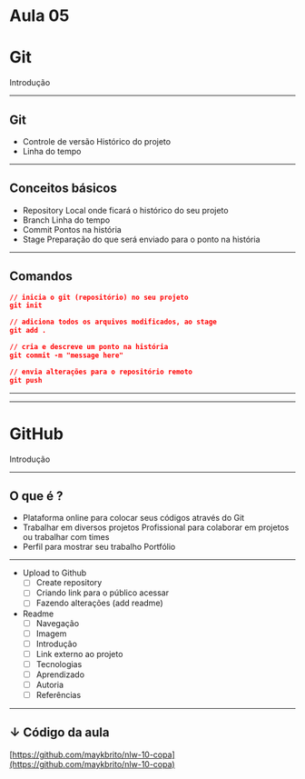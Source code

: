 # Aula 05

# Git

Introdução

---

## Git

- Controle de versão
  Histórico do projeto
- Linha do tempo

---

## Conceitos básicos

- Repository
  Local onde ficará o histórico do seu projeto
- Branch
  Linha do tempo
- Commit
  Pontos na história
- Stage
  Preparação do que será enviado para o ponto na história

---

## Comandos

```json
// inicia o git (repositório) no seu projeto
git init

// adiciona todos os arquivos modificados, ao stage
git add .

// cria e descreve um ponto na história
git commit -m "message here"

// envia alterações para o repositório remoto
git push

```

---

---

# GitHub

Introdução

---

## O que é ?

- Plataforma online para colocar seus códigos
  através do Git
- Trabalhar em diversos projetos
  Profissional para colaborar em projetos ou trabalhar com times
- Perfil para mostrar seu trabalho
  Portfólio

---

- Upload to Github
  - [ ] Create repository
  - [ ] Criando link para o público acessar
  - [ ] Fazendo alterações (add readme)
- Readme
  - [ ] Navegação
  - [ ] Imagem
  - [ ] Introdução
  - [ ] Link externo ao projeto
  - [ ] Tecnologias
  - [ ] Aprendizado
  - [ ] Autoria
  - [ ] Referências

---

## ↓ Código da aula

[https://github.com/maykbrito/nlw-10-copa](https://github.com/maykbrito/nlw-10-copa)

